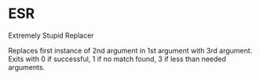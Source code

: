 # ESR
Extremely Stupid Replacer

Replaces first instance of 2nd argument in 1st argument with 3rd argument.
Exits with 0 if successful, 1 if no match found, 3 if less than needed arguments.